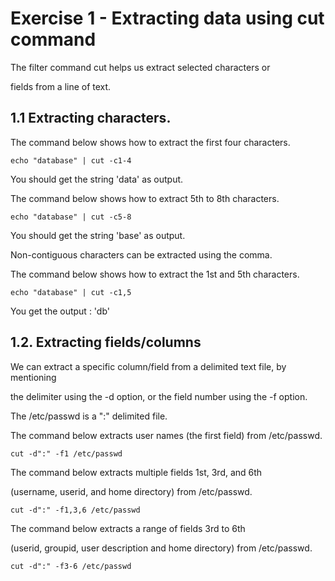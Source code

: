 # Exercise 1 - Extracting data using cut command
The filter command cut helps us extract selected characters or

fields from a line of text.

## 1.1 Extracting characters.

The command below shows how to extract the first four characters.

```
echo "database" | cut -c1-4
```


You should get the string 'data' as output.

The command below shows how to extract 5th to 8th characters.
```
echo "database" | cut -c5-8
```
You should get the string 'base' as output.

Non-contiguous characters can be extracted using the comma.

The command below shows how to extract the 1st and 5th characters.
```
echo "database" | cut -c1,5
```
You get the output : 'db'

## 1.2. Extracting fields/columns

We can extract a specific column/field from a delimited text file, by mentioning

the delimiter using the -d option, or
the field number using the -f option.

The /etc/passwd is a ":" delimited file.

The command below extracts user names (the first field) from /etc/passwd.
```
cut -d":" -f1 /etc/passwd
```
The command below extracts multiple fields 1st, 3rd, and 6th

(username, userid, and home directory) from /etc/passwd.
```
cut -d":" -f1,3,6 /etc/passwd
```
The command below extracts a range of fields 3rd to 6th 

(userid, groupid, user description and home directory) from /etc/passwd.
```
cut -d":" -f3-6 /etc/passwd
```